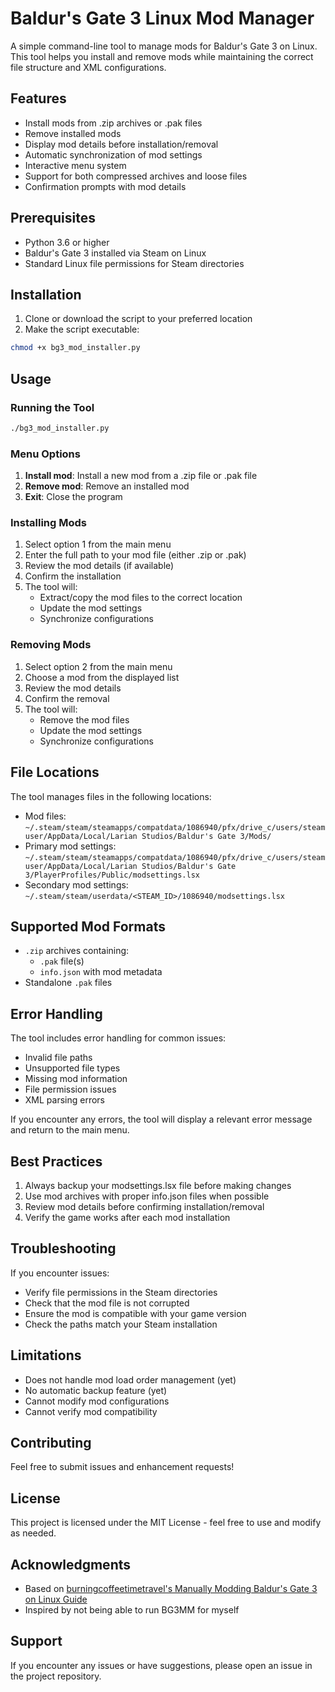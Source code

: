 # Baldur's Gate 3 Linux Mod Manager

A simple command-line tool to manage mods for Baldur's Gate 3 on Linux. This tool helps you install and remove mods while maintaining the correct file structure and XML configurations.

## Features

- Install mods from .zip archives or .pak files
- Remove installed mods
- Display mod details before installation/removal
- Automatic synchronization of mod settings
- Interactive menu system
- Support for both compressed archives and loose files
- Confirmation prompts with mod details

## Prerequisites

- Python 3.6 or higher
- Baldur's Gate 3 installed via Steam on Linux
- Standard Linux file permissions for Steam directories

## Installation

1. Clone or download the script to your preferred location
2. Make the script executable:

```bash
chmod +x bg3_mod_installer.py
```

## Usage

### Running the Tool

```bash
./bg3_mod_installer.py
```

### Menu Options

1. **Install mod**: Install a new mod from a .zip file or .pak file
2. **Remove mod**: Remove an installed mod
3. **Exit**: Close the program

### Installing Mods

1. Select option 1 from the main menu
2. Enter the full path to your mod file (either .zip or .pak)
3. Review the mod details (if available)
4. Confirm the installation
5. The tool will:
   - Extract/copy the mod files to the correct location
   - Update the mod settings
   - Synchronize configurations

### Removing Mods

1. Select option 2 from the main menu
2. Choose a mod from the displayed list
3. Review the mod details
4. Confirm the removal
5. The tool will:
   - Remove the mod files
   - Update the mod settings
   - Synchronize configurations

## File Locations

The tool manages files in the following locations:

- Mod files: `~/.steam/steam/steamapps/compatdata/1086940/pfx/drive_c/users/steamuser/AppData/Local/Larian Studios/Baldur's Gate 3/Mods/`
- Primary mod settings: `~/.steam/steam/steamapps/compatdata/1086940/pfx/drive_c/users/steamuser/AppData/Local/Larian Studios/Baldur's Gate 3/PlayerProfiles/Public/modsettings.lsx`
- Secondary mod settings: `~/.steam/steam/userdata/<STEAM_ID>/1086940/modsettings.lsx`

## Supported Mod Formats

- `.zip` archives containing:
  - `.pak` file(s)
  - `info.json` with mod metadata
- Standalone `.pak` files

## Error Handling

The tool includes error handling for common issues:

- Invalid file paths
- Unsupported file types
- Missing mod information
- File permission issues
- XML parsing errors

If you encounter any errors, the tool will display a relevant error message and return to the main menu.

## Best Practices

1. Always backup your modsettings.lsx file before making changes
2. Use mod archives with proper info.json files when possible
3. Review mod details before confirming installation/removal
4. Verify the game works after each mod installation

## Troubleshooting

If you encounter issues:

- Verify file permissions in the Steam directories
- Check that the mod file is not corrupted
- Ensure the mod is compatible with your game version
- Check the paths match your Steam installation

## Limitations

- Does not handle mod load order management (yet)
- No automatic backup feature (yet)
- Cannot modify mod configurations
- Cannot verify mod compatibility

## Contributing

Feel free to submit issues and enhancement requests!

## License

This project is licensed under the MIT License - feel free to use and modify as needed.

## Acknowledgments

- Based on [burningcoffeetimetravel's Manually Modding Baldur's Gate 3 on Linux Guide](https://www.nexusmods.com/baldursgate3/mods/11131)
- Inspired by not being able to run BG3MM for myself

## Support

If you encounter any issues or have suggestions, please open an issue in the project repository.
